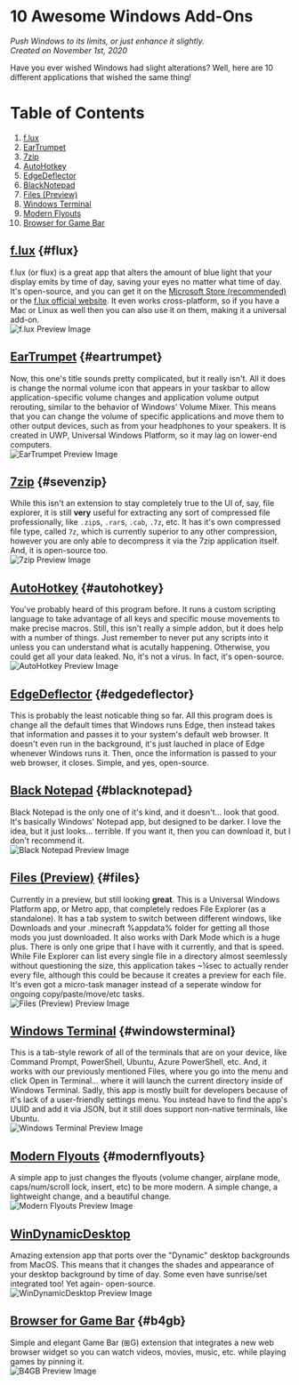 # 10 Awesome Windows Add-Ons
*Push Windows to its limits, or just enhance it slightly.*  
*Created on November 1st, 2020*

Have you ever wished Windows had slight alterations? Well, here are 10 different applications that wished the same thing!

# Table of Contents
1. [f.lux](#flux)
2. [EarTrumpet](#eartrumpet)
3. [7zip](#sevenzip)
4. [AutoHotkey](#autohotkey)
5. [EdgeDeflector](#edgedeflector)
6. [BlackNotepad](#blacknotepad)
7. [Files (Preview)](#files)
8. [Windows Terminal](#windowsterminal)
9. [Modern Flyouts](#modernflyouts)
10. [Browser for Game Bar](#b4gb)

## [f.lux](https://www.microsoft.com/en-us/p/flux/9n9kdphv91jt) {#flux}
f.lux (or flux) is a great app that alters the amount of blue light that your display emits by time of day, saving your eyes no matter what time of day.  
It's open-source, and you can get it on the [Microsoft Store (recommended)](https://www.microsoft.com/en-us/p/flux/9n9kdphv91jt) or the [f.lux official website](https://justgetflux.com/).
It even works cross-platform, so if you have a Mac or Linux as well then you can also use it on them, making it a universal add-on.  
![f.lux Preview Image](/assets/img/embed/f.lux-preview.png)

## [EarTrumpet](https://www.microsoft.com/en-us/p/eartrumpet/9nblggh516xp) {#eartrumpet}
Now, this one's title sounds pretty complicated, but it really isn't.
All it does is change the normal volume icon that appears in your taskbar to allow application-specific volume changes and application volume output rerouting, similar to the behavior of Windows' Volume Mixer.
This means that you can change the volume of specific applications and move them to other output devices, such as from your headphones to your speakers.
It is created in UWP, Universal Windows Platform, so it may lag on lower-end computers.  
![EarTrumpet Preview Image](/assets/img/embed/eartrumpet-preview.png)

## [7zip](https://www.7-zip.org/) {#sevenzip}
While this isn't an extension to stay completely true to the UI of, say, file explorer, it is still **very** useful for extracting any sort of compressed file professionally, like `.zip`s, `.rar`s, `.cab`, `.7z`, etc. It has it's own compressed file type, called `7z`, which is currently superior to any other compression, however you are only able to decompress it via the 7zip application itself. And, it is open-source too.  
![7zip Preview Image](/assets/img/embed/7zip-preview.png)

## [AutoHotkey](https://www.autohotkey.com/) {#autohotkey}
You've probably heard of this program before. It runs a custom scripting language to take advantage of all keys and specific mouse movements to make precise macros. Still, this isn't really a simple addon, but it does help with a number of things. Just remember to never put any scripts into it unless you can understand what is acutally happening. Otherwise, you could get all your data leaked. No, it's not a virus. In fact, it's open-source.  
![AutoHotkey Preview Image](/assets/img/embed/autohotkey-preview.png)

## [EdgeDeflector](https://github.com/da2x/EdgeDeflector/releases/download/v1.1.3.0/EdgeDeflector_install.exe) {#edgedeflector}
This is probably the least noticable thing so far. All this program does is change all the default times that Windows runs Edge, then instead takes that information and passes it to your system's default web browser. It doesn't even run in the background, it's just lauched in place of Edge whenever Windows runs it. Then, once the information is passed to your web browser, it closes. Simple, and yes, open-source.

## [Black Notepad](https://www.microsoft.com/en-us/p/black-notepad/9p20vw17vmpk) {#blacknotepad}
Black Notepad is the only one of it's kind, and it doesn't... look that good. It's basically Windows' Notepad app, but designed to be darker. I love the idea, but it just looks... terrible. If you want it, then you can download it, but I don't recommend it.  
![Black Notepad Preview Image](/assets/img/embed/blacknotepad-preview.png)

## [Files (Preview)](https://www.microsoft.com/en-us/p/files-preview/9nghp3dx8hdx) {#files}
Currently in a preview, but still looking **great**. This is a Universal Windows Platform app, or Metro app, that completely redoes File Explorer (as a standalone). It has a tab system to switch between different windows, like Downloads and your .minecraft %appdata% folder for getting all those mods you just downloaded. It also works with Dark Mode which is a huge plus. There is only one gripe that I have with it currently, and that is speed. While File Explorer can list every single file in a directory almost seemlessly without questioning the size, this application takes ~¼sec to actually render every file, although this could be because it creates a preview for each file. It's even got a micro-task manager instead of a seperate window for ongoing copy/paste/move/etc tasks.  
![Files (Preview) Preview Image](/assets/img/embed/files-preview.png)

## [Windows Terminal](https://www.microsoft.com/en-us/p/windows-terminal/9n0dx20hk701) {#windowsterminal}
This is a tab-style rework of all of the terminals that are on your device, like Command Prompt, PowerShell, Ubuntu, Azure PowerShell, etc. And, it works with our previously mentioned Files, where you go into the menu and click Open in Terminal... where it will launch the current directory inside of Windows Terminal. Sadly, this app is mostly built for developers because of it's lack of a user-friendly settings menu. You instead have to find the app's UUID and add it via JSON, but it still does support non-native terminals, like Ubuntu.  
![Windows Terminal Preview Image](/assets/img/embed/terminal-preview.png)

## [Modern Flyouts](https://www.microsoft.com/en-us/p/modernflyouts/9mt60qv066rp) {#modernflyouts}
A simple app to just changes the flyouts (volume changer, airplane mode, caps/num/scroll lock, insert, etc) to be more modern. A simple change, a lightweight change, and a beautiful change.  
![Modern Flyouts Preview Image](/assets/img/embed/modern-flyouts-preview.png)

## [WinDynamicDesktop](https://github.com/t1m0thyj/WinDynamicDesktop/releases)
Amazing extension app that ports over the "Dynamic" desktop backgrounds from MacOS. This means that it changes the shades and appearance of your desktop background by time of day. Some even have sunrise/set integrated too! Yet again- open-source.  
![WinDynamicDesktop Preview Image](/assets/img/embed/windynamicdesktop-preview.jpeg)

## [Browser for Game Bar](https://www.microsoft.com/en-us/p/browser-for-game-bar/9nk1cnb0nccx) {#b4gb}
Simple and elegant Game Bar (⊞G) extension that integrates a new web browser widget so you can watch videos, movies, music, etc. while playing games by pinning it.  
![B4GB Preview Image](/assets/img/embed/browser-for-game-bar-preview.png)
